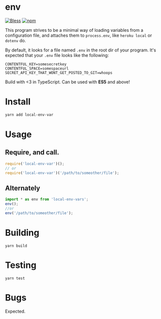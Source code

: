 # env
[![Bless](https://cdn.rawgit.com/LunaGao/BlessYourCodeTag/master/tags/alpaca.svg)](http://lunagao.github.io/BlessYourCodeTag/) [![npm](https://img.shields.io/npm/v/local-env-var.svg)](https://www.npmjs.com/package/local-env-var)


This program strives to be a minimal way of loading variables from a configuration file, and attaches them to `process.env`, like `heroku local` or `dotenv` do.

By default, it looks for a file named `.env` in the root dir of your program. It's expected that your `.env` file looks like the following:
```dosini
CONTENTFUL_KEY=somesecretkey
CONTENTFUL_SPACE=somespaceurl
SECRET_API_KEY_THAT_WONT_GET_POSTED_TO_GIT=whoops
```

Build with <3 in TypeScript. Can be used with **ES5** and above!

# Install
```bash
yarn add local-env-var 
```

# Usage

## Require, and call. 
```js
require('local-env-var')();
// or
require('local-env-var')('/path/to/someother/file');
```

## Alternately
```typescript
import * as env from 'local-env-vars';
env();
//or
env('/path/to/someother/file');
```

# Building
`yarn build`

# Testing
`yarn test`

# Bugs
Expected.
